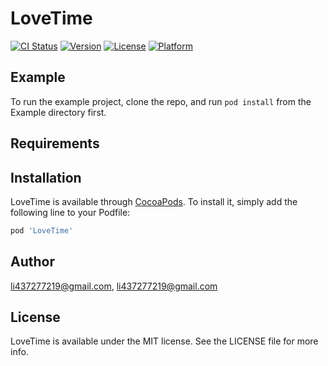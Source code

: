 # LoveTime

[![CI Status](https://img.shields.io/travis/li437277219@gmail.com/LoveTime.svg?style=flat)](https://travis-ci.org/li437277219@gmail.com/LoveTime)
[![Version](https://img.shields.io/cocoapods/v/LoveTime.svg?style=flat)](https://cocoapods.org/pods/LoveTime)
[![License](https://img.shields.io/cocoapods/l/LoveTime.svg?style=flat)](https://cocoapods.org/pods/LoveTime)
[![Platform](https://img.shields.io/cocoapods/p/LoveTime.svg?style=flat)](https://cocoapods.org/pods/LoveTime)

## Example

To run the example project, clone the repo, and run `pod install` from the Example directory first.

## Requirements

## Installation

LoveTime is available through [CocoaPods](https://cocoapods.org). To install
it, simply add the following line to your Podfile:

```ruby
pod 'LoveTime'
```

## Author

li437277219@gmail.com, li437277219@gmail.com

## License

LoveTime is available under the MIT license. See the LICENSE file for more info.
